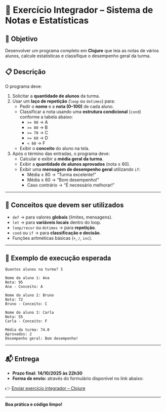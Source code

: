 # 🧩 Exercício Integrador – Sistema de Notas e Estatísticas

## 🎯 Objetivo
Desenvolver um programa completo em **Clojure** que leia as notas de vários alunos, calcule estatísticas e classifique o desempenho geral da turma.


## 📋 Descrição
O programa deve:

1. Solicitar a **quantidade de alunos** da turma.  
2. Usar um **laço de repetição** (`loop` ou `dotimes`) para:
   - Pedir o **nome** e a **nota (0–100)** de cada aluno.  
   - Classificar a nota usando uma **estrutura condicional** (`cond`) conforme a tabela abaixo:
     - `>= 90` → A  
     - `>= 80` → B  
     - `>= 70` → C  
     - `>= 60` → D  
     - `< 60` → F  
   - Exibir o **conceito** do aluno na tela.  
3. Após o término das entradas, o programa deve:
   - Calcular e exibir a **média geral da turma**.  
   - Exibir a **quantidade de alunos aprovados** (nota ≥ 60).  
   - Exibir uma **mensagem de desempenho geral** utilizando `if`:  
     - Média ≥ 80 → “Turma excelente!”  
     - Média ≥ 60 → “Bom desempenho!”  
     - Caso contrário → “É necessário melhorar!”

---

## 🧠 Conceitos que devem ser utilizados
- `def` → para valores **globais** (limites, mensagens).  
- `let` → para **variáveis locais** dentro do loop.  
- `loop/recur` ou `dotimes` → para **repetição**.  
- `cond` ou `if` → para **classificação e decisão**.  
- Funções aritméticas básicas (`+`, `/`, `inc`).

---

## 📄 Exemplo de execução esperada

```
Quantos alunos na turma? 3

Nome do aluno 1: Ana
Nota: 95
Ana - Conceito: A

Nome do aluno 2: Bruno
Nota: 72
Bruno - Conceito: C

Nome do aluno 3: Carla
Nota: 55
Carla - Conceito: F

Média da turma: 74.0
Aprovados: 2
Desempenho geral: Bom desempenho!
```

---

## 📬 Entrega

- **Prazo final:** **14/10/2025 às 22h30**  
- **Forma de envio:** através do formulário disponível no link abaixo:  

👉 [Enviar exercício integrador – Clojure](https://forms.office.com/r/QGGfNtHPDn)

---

**Boa prática e código limpo!**

